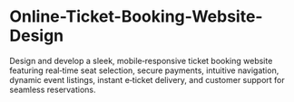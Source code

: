 # Online-Ticket-Booking-Website-Design
 Design and develop a sleek, mobile‑responsive ticket booking website featuring real‑time seat selection, secure payments, intuitive navigation, dynamic event listings, instant e‑ticket delivery, and customer support for seamless reservations. 
